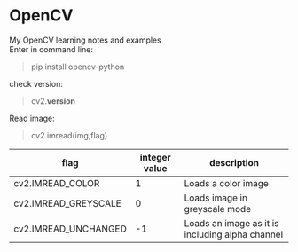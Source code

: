 # OpenCV
My OpenCV learning notes and examples  
Enter in command line:  
>pip install opencv-python  

check version:  
>cv2.__version__  

Read image:
>cv2.imread(img,flag)

flag | integer value | description
----- | ------------ | -----------
cv2.IMREAD_COLOR | 1 | Loads a color image
cv2.IMREAD_GREYSCALE | 0 | Loads image in greyscale mode
cv2.IMREAD_UNCHANGED | -1 | Loads an image as it is including alpha channel
